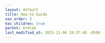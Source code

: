 ```yaml
---
layout: default
title: How-to Guide
nav_order: 3
has_children: true
parent: Armlab
last_modified_at: 2023-11-06 18:37:48 -0500
---
```

 